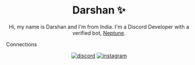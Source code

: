 <h1 align="center">Darshan ✨</h1>

<div align="center">
  
Hi, my name is Darshan and I'm from India. I'm a Discord Developer with a verified bot, [Neptune](https://top.gg/bot/826722489543295006).
</div
  
<h3 align="center">Connections </h3>

<div align="center">
  
  [![discord](https://img.shields.io/badge/-%20Nin%231111-5865F2?style=for-the-badge&logo=discord&logoColor=white)](https://discord.com/users/838620835282812969)
  [![instagram](https://img.shields.io/badge/-not__ninn__-E1306C?style=for-the-badge&logo=instagram&logoColor=white)](https://instagram.com/not_ninn_)
</div>
